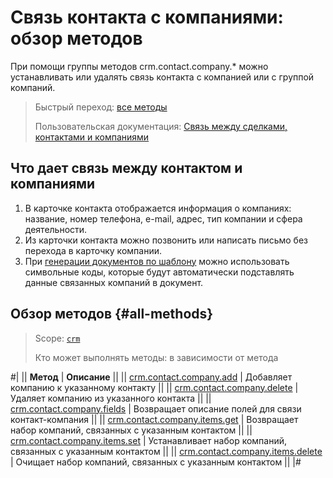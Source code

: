 # Связь контакта с компаниями: обзор методов

При помощи группы методов crm.contact.company.* можно устанавливать или удалять связь контакта с компанией или с группой компаний.

> Быстрый переход: [все методы](#all-methods) 
> 
> Пользовательская документация: [Связь между сделками, контактами и компаниями](https://helpdesk.bitrix24.ru/open/2501159) 

## Что дает связь между контактом и компаниями

1. В карточке контакта отображается информация о компаниях: название, номер телефона, e-mail, адрес, тип компании и сфера деятельности. 
2. Из карточки контакта можно позвонить или написать письмо без перехода в карточку компании.
3. При [генерации документов по шаблону](../../document-generator/index.md) можно использовать символьные коды, которые будут автоматически подставлять данные связанных компаний в документ.

## Обзор методов {#all-methods}

> Scope: [`crm`](../../../scopes/permissions.md)
>
> Кто может выполнять методы: в зависимости от метода

#|
|| **Метод** | **Описание** ||
|| [crm.contact.company.add](./crm-contact-company-add.md) | Добавляет компанию к указанному контакту ||
|| [crm.contact.company.delete](./crm-contact-company-delete.md) | Удаляет компанию из указанного контакта ||
|| [crm.contact.company.fields](./crm-contact-company-fields.md) | Возвращает описание полей для связи контакт-компания ||
|| [crm.contact.company.items.get](./crm-contact-company-items-get.md) | Возвращает набор компаний, связанных с указанным контактом ||
|| [crm.contact.company.items.set](./crm-contact-company-items-set.md) | Устанавливает набор компаний, связанных с указанным контактом ||
|| [crm.contact.company.items.delete](./crm-contact-company-items-delete.md) | Очищает набор компаний, связанных с указанным контактом ||
|#
